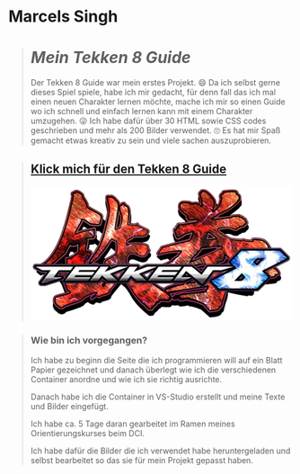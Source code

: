 # **Marcels Singh** 

> # _**Mein Tekken 8 Guide**_
>
> Der Tekken 8 Guide war mein erstes Projekt. :smile: Da ich selbst gerne dieses Spiel spiele, habe ich mir gedacht, für denn fall das ich mal einen neuen Charakter lernen möchte, mache ich mir so einen Guide wo ich schnell und einfach lernen kann mit einem Charakter umzugehen. :stuck_out_tongue_winking_eye: Ich habe dafür über 30 HTML sowie CSS codes geschrieben und mehr als 200 Bilder verwendet. :roll_eyes: Es hat mir Spaß gemacht etwas kreativ zu sein und viele sachen auszuprobieren. 

>## [Klick mich für den Tekken 8 Guide](https://marcelsingh.github.io/Tekken-8-Guide/) 
>
>![TEKKEN 8 logo](Tekken-8-Logo.webp)

>### Wie bin ich vorgegangen?
>
>Ich habe zu beginn die Seite die ich programmieren will auf ein Blatt Papier gezeichnet und danach überlegt wie ich die verschiedenen Container anordne und wie ich sie richtig ausrichte. 
>
>Danach habe ich die Container in VS-Studio erstellt und meine Texte und Bilder eingefügt. 
>
>Ich habe ca. 5 Tage daran gearbeitet im Ramen meines Orientierungskurses beim DCI.
>
>Ich habe dafür die Bilder die ich verwendet habe heruntergeladen und selbst bearbeitet so das sie für mein Projekt gepasst haben. 




